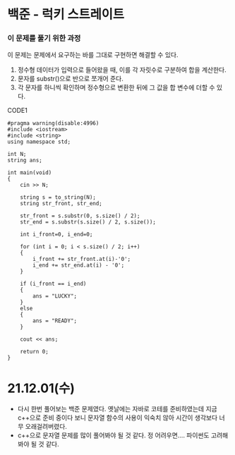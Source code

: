 # 백준 - 럭키 스트레이트

### 이 문제를 풀기 위한 과정
이 문제는 문제에서 요구하는 바를 그대로 구현하면 해결할 수 있다.
1. 정수형 데이터가 입력으로 들어왔을 때, 이를 각 자릿수로 구분하여 합을 계산한다.
2. 문자를 substr()으로 반으로 쪼개어 준다.
3. 각 문자를 하니씩 확인하며 정수형으로 변환한 뒤에 그 값을 합 변수에 더할 수 있다.

CODE1

    #pragma warning(disable:4996)
    #include <iostream>
    #include <string>
    using namespace std;

    int N;
    string ans;

    int main(void) 
    {
        cin >> N;

        string s = to_string(N);
        string str_front, str_end;
        
        str_front = s.substr(0, s.size() / 2);
        str_end = s.substr(s.size() / 2, s.size());
        
        int i_front=0, i_end=0;

        for (int i = 0; i < s.size() / 2; i++)
        {
            i_front += str_front.at(i)-'0';
            i_end += str_end.at(i) - '0';
        }

        if (i_front == i_end)
        {
            ans = "LUCKY";
        }
        else
        {
            ans = "READY";
        }

        cout << ans;

        return 0;
    }


# 21.12.01(수)
* 다시 한번 풀어보는 백준 문제였다. 옛날에는 자바로 코테를 준비하였는데 지금 c++으로 준비 중이다 보니 문자열 함수의 사용이 익숙치 않아 시간이 생각보다 너무 오래걸려버렸다.
* c++으로 문자열 문제를 많이 풀어봐야 될 것 같다. 정 어려우면.... 파이썬도 고려해 봐야 될 것 같다.